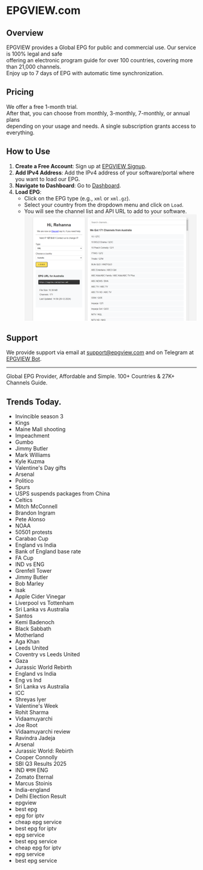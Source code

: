 # EPGVIEW.com



## Overview
EPGVIEW provides a Global EPG for public and commercial use. Our service is 100% legal and safe\
offering an electronic program guide for over 100 countries, covering more than 21,000 channels.\
Enjoy up to 7 days of EPG with automatic time synchronization.

## Pricing
We offer a free 1-month trial. \
After that, you can choose from monthly, 3-monthly, 7-monthly, or annual plans \
depending on your usage and needs. A single subscription grants access to everything.

## How to Use
1. **Create a Free Account**: Sign up at [EPGVIEW Signup](https://epgview.com/signup.php).
2. **Add IPv4 Address**: Add the IPv4 address of your software/portal where you want to load our EPG.
3. **Navigate to Dashboard**: Go to [Dashboard](https://epgview.com/dashboard.php).
4. **Load EPG**:
   - Click on the EPG type (e.g., `xml` or `xml.gz`).
   - Select your country from the dropdown menu and click on `Load`.
   - You will see the channel list and API URL to add to your software.
![EPGVIEW](img/dashboard.png)
## Support
We provide support via email at [support@epgview.com](mailto:support@epgview.com) and on Telegram at [EPGVIEW Bot](https://t.me/epgview_bot).

---

Global EPG Provider, Affordable and Simple. 100+ Countries & 27K+ Channels Guide.

## Trends Today.

- Invincible season 3
- Kings
- Maine Mall shooting
- Impeachment
- Gumbo
- Jimmy Butler
- Mark Williams
- Kyle Kuzma
- Valentine's Day gifts
- Arsenal
- Politico
- Spurs
- USPS suspends packages from China
- Celtics
- Mitch McConnell
- Brandon Ingram
- Pete Alonso
- NOAA
- 50501 protests
- Carabao Cup
- England vs India
- Bank of England base rate
- FA Cup
- IND vs ENG
- Grenfell Tower
- Jimmy Butler
- Bob Marley
- Isak
- Apple Cider Vinegar
- Liverpool vs Tottenham
- Sri Lanka vs Australia
- Santos
- Kemi Badenoch
- Black Sabbath
- Motherland
- Aga Khan
- Leeds United
- Coventry vs Leeds United
- Gaza
- Jurassic World Rebirth
- England vs India
- Eng vs Ind
- Sri Lanka vs Australia
- ICC
- Shreyas Iyer
- Valentine's Week
- Rohit Sharma
- Vidaamuyarchi
- Joe Root
- Vidaamuyarchi review
- Ravindra Jadeja
- Arsenal
- Jurassic World: Rebirth
- Cooper Connolly
- SBI Q3 Results 2025
- IND बनाम ENG
- Zomato Eternal
- Marcus Stoinis
- India-england
- Delhi Election Result
- epgview
- best epg
- epg for iptv
- cheap epg service
- best epg for iptv
- epg service
- best epg service
- cheap epg for iptv
- epg service
- best epg service
